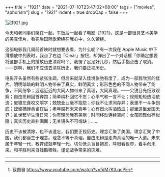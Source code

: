 +++
title = "1921"
date = "2021-07-10T23:47:02+08:00"
tags = ["movies", "aphorism"]
slug = "1921"
indent = true
dropCap = false
+++

[^1]![1921.jpg](/images/1921.jpg)

今天和老同事们聚在一起，午饭后一起看了电影《1921》，这是一部很具艺术美学的美真佳片，看完后国际歌萦绕在我心中，久久萦绕。

这部电影我几周前首映时就想要去看，为什么呢？有一次我在 Apple Music 中下滑播放中列表时，我点了右边「Clear」按钮，却弹出了一个对话框「你确定想要将这部手机上的播放历史清除吗？」我愣了足足好几秒，然后手指点击了取消。——是啊，我们不应该去清除历史，我们要正视历史。

电影开头虽然有些紧张生疏，但后来就渐入佳境张弛有度了，成为一部我欣赏的佳片。明明暗暗的鲜明人物带来了真实，鲜明真实；形形色色的不同人物带来了纷争，不同纷争；远远近近的大同人物带来了真理，大同真理。——尖锐目光细致观察；自由思辩回首奔跑；简单纯朴回忆不忘；心平气和一言不让；规规矩矩热泪依流；废寝忘食咬文嚼字；兢兢业业毫不抱怨；你我不让求同存异；表里不一斗争到底；螳螂捕蝉黄雀在后；老年腐朽未来青年；心有烈火挥洒热血；那里这里爱国无界；乱世繁华生活日常；你有理念我有美丽；时间移动连续空间；女孩回现似存似隐；真实历史直扑画面；无关镜头不可或缺；……

历史不该被清除，也不该遗忘，我们要正视历史。理念汇聚了美国，理念汇聚了中国，我们都诞生于理念。理念不等于真理，自由思辩是走向真理的唯一大道。未来属于年轻一代，教育成就年轻一代。切勿低头盲目抱怨，睁眼看世界，着手创未来。和平胜利来自残酷牺牲，谨记战争带来的灾难。

---

[^1]: 截图自 https://www.youtube.com/watch?v=fdM7KtLqcPE
